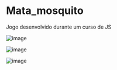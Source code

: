 # Mata_mosquito

Jogo desenvolvido durante um curso de JS

![image](https://user-images.githubusercontent.com/40009988/113084059-acd8e080-91b3-11eb-9339-16fa64218d13.png)

![image](https://user-images.githubusercontent.com/40009988/113084140-cf6af980-91b3-11eb-9c0b-e26d46ebb453.png)

![image](https://user-images.githubusercontent.com/40009988/113084182-deea4280-91b3-11eb-9d9a-27f5852c8f1d.png)
